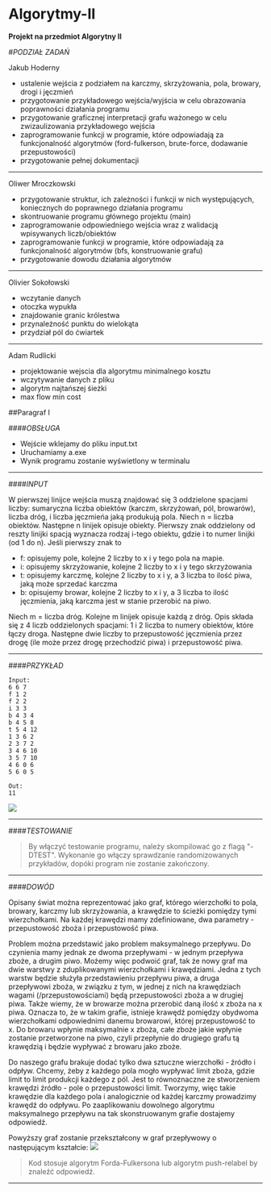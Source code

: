 # Algorytmy-II
**Projekt na przedmiot Algorytny II**

#*PODZIAŁ ZADAŃ*

Jakub Hoderny

- ustalenie wejścia z podziałem na karczmy, skrzyżowania,
  pola, browary, drogi i jęczmień
- przygotowanie przykładowego wejścia/wyjścia w celu
  obrazowania poprawności działania programu
- przygotowanie graficznej interpretacji grafu ważonego
  w celu zwizaulizowania przykładowego wejścia
- zaprogramowanie funkcji w programie, które odpowiadają
  za funkcjonalność algorytmów (ford-fulkerson, brute-force,
  dodawanie przepustowości)
- przygotowanie pełnej dokumentacji

---------------------------------------------------------

Oliwer Mroczkowski

- przygotowanie struktur, ich zależności i funkcji w nich występujących,
  koniecznych do poprawnego działania programu
- skontruowanie programu głównego projektu (main)
- zaprogramowanie odpowiedniego wejścia wraz z walidacją
  wpisywanych liczb/obiektów
- zaprogramowanie funkcji w programie, które odpowiadają
  za funkcjonalność algorytmów (bfs, konstruowanie grafu)
- przygotowanie dowodu działania algorytmów

---------------------------------------------------------

Olivier Sokołowski

- wczytanie danych
- otoczka wypukła
- znajdowanie granic królestwa
- przynależność punktu do wielokąta
- przydział pól do ćwiartek

---------------------------------------------------------

Adam Rudlicki

- projektowanie wejscia dla algorytmu minimalnego kosztu
- wczytywanie danych z pliku
- algorytm najtańszej śieżki
- max flow min cost



##Paragraf I

####*OBSŁUGA*

- Wejście wklejamy do pliku input.txt
- Uruchamiamy a.exe
- Wynik programu zostanie wyświetlony w terminalu

---------------------------------------------------------

####*INPUT*

W pierwszej linijce wejścia muszą znajdować się 3 oddzielone spacjami liczby: sumaryczna liczba obiektów (karczm, skrzyżowań, pól, browarów), liczba dróg, i liczba jęczmieńa jaką produkują pola.
    Niech n = liczba obiektów. Następne n linijek opisuje obiekty. Pierwszy znak oddzielony od reszty linijki spacją wyznacza rodzaj i-tego obiektu, gdzie i to numer linijki (od 1 do n).
    Jeśli pierwszy znak to
- f: opisujemy pole, kolejne 2 liczby to x i y tego pola na mapie.
- i: opisujemy skrzyżowanie, kolejne 2 liczby to x i y tego skrzyżowania
- t: opisujemy karczmę, kolejne 2 liczby to x i y, a 3 liczba to ilość piwa, jaką może sprzedać karczma
- b: opisujemy browar, kolejne 2 liczby to x i y, a 3 liczba to ilość jęczmienia, jaką karczma jest w stanie przerobić na piwo.

Niech m = liczba dróg. Kolejne m linijek opisuje każdą z dróg. Opis składa się z 4 liczb oddzielonych spacjami: 1 i 2 liczba to numery obiektów, które łączy droga. 
    Następne dwie liczby to przepustowość jęczmienia przez drogę (ile może przez drogę przechodzić piwa) i przepustowość piwa.
 

---------------------------------------------------------

####*PRZYKŁAD*

```
Input:
6 6 7
f 1 2
f 2 2
i 3 3
b 4 3 4
b 4 5 8
t 5 4 12
1 3 6 2
2 3 7 2
3 4 6 10
3 5 7 10
4 6 0 6
5 6 0 5

Out:
11
```

![](https://i.imgur.com/HcW058Y.png)

---------------------------------------------------------
####*TESTOWANIE*

>By włączyć testowanie programu, należy skompilować go z flagą "-DTEST".
    Wykonanie go włączy sprawdzanie randomizowanych przykładów, dopóki program nie zostanie zakończony.

---------------------------------------------------------


####*DOWÓD*

Opisany świat można reprezentować jako graf,
    którego wierzchołki to pola, browary, karczmy lub skrzyżowania, a krawędzie to ścieżki pomiędzy tymi wierzchołkami.
    Na każdej krawędzi mamy zdefiniowane, dwa parametry - przepustowość zboża i przepustowość piwa. 


Problem można przedstawić jako problem maksymalnego przepływu.
    Do czynienia mamy jednak ze dwoma przepływami - w jednym przepływa zboże, a drugim piwo.
    Możemy więc podwoić graf, tak że nowy graf ma dwie warstwy z zduplikowanymi wierzchołkami i krawędziami. 
    Jedna z tych warstw będzie służyła przedstawieniu przepływu piwa, a druga przepływowi zboża, w związku z tym,
    w jednej z nich na krawędziach wagami (/przepustowościami) będą przepustowości zboża a w drugiej piwa. 
    Także wiemy, że w browarze można przerobić daną ilość x zboża na x piwa. Oznacza to, że w takim grafie,
    istnieje krawędź pomiędzy obydwoma wierzchołkami odpowiednimi danemu browarowi, której przepustowość to x.
    Do browaru wpłynie maksymalnie x zboża, całe zboże jakie wpłynie zostanie przetworzone na piwo, 
    czyli przepłynie do drugiego grafu tą krawędzią i będzie wypływać z browaru jako zboże. 

Do naszego grafu brakuje dodać tylko dwa sztuczne wierzchołki - źródło i odpływ.
    Chcemy, żeby z każdego pola mogło wypływać limit zboża, gdzie limit to limit produkcji każdego z pól. 
    Jest to równoznaczne ze stworzeniem krawędzi źródło - pole o przepustowości limit. 
    Tworzymy, więc takie krawędzie dla każdego pola i analogicznie od każdej karczmy prowadzimy krawędź do odpływu.
    Po zaaplikowaniu dowolnego algorytmu maksymalnego przepływu na tak skonstruowanym grafie dostajemy odpowiedź.

Powyższy graf zostanie przekształcony w graf przepływowy o następującym kształcie:
![](https://i.imgur.com/86bkVAI.png)

>Kod stosuje algorytm Forda-Fulkersona lub algorytm push-relabel by znaleźć odpowiedź.

---------------------------------------------------------

